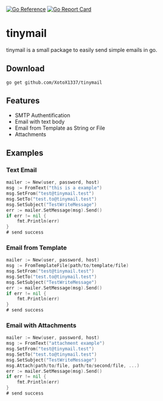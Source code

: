 
[![Go Reference](https://pkg.go.dev/badge/github.com/XotoX1337/tinymail.svg)](https://pkg.go.dev/github.com/XotoX1337/tinymail)
[![Go Report Card](https://goreportcard.com/badge/github.com/XotoX1337/tinymail)](https://goreportcard.com/report/github.com/XotoX1337/tinymail)

# tinymail
tinymail is a small package to easily send simple emails in go.

## Download
```
go get github.com/XotoX1337/tinymail
```
## Features

* SMTP Authentification
* Email with text body
* Email from Template as String or File
* Attachments

## Examples

### Text Email
```go
mailer := New(user, password, host)
msg := FromText("this is a example")
msg.SetFrom("test@tinymail.test")
msg.SetTo("test.to@tinymail.test")
msg.SetSubject("TestWriteMessage")
err := mailer.SetMessage(msg).Send()
if err != nil {
    fmt.Println(err)
}
# send success
```

### Email from Template
```go
mailer := New(user, password, host)
msg := FromTemplateFile(path/to/template/file)
msg.SetFrom("test@tinymail.test")
msg.SetTo("test.to@tinymail.test")
msg.SetSubject("TestWriteMessage")
err := mailer.SetMessage(msg).Send()
if err != nil {
    fmt.Println(err)
}
# send success
```

### Email with Attachments
```go
mailer := New(user, password, host)
msg := FromText("attachment example")
msg.SetFrom("test@tinymail.test")
msg.SetTo("test.to@tinymail.test")
msg.SetSubject("TestWriteMessage")
msg.Attach(path/to/file, path/to/second/file, ...)
err := mailer.SetMessage(msg).Send()
if err != nil {
    fmt.Println(err)
}
# send success
```

